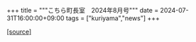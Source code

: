 +++
title = """こちら町長室　2024年8月号"""
date = 2024-07-31T16:00:00+09:00
tags = ["kuriyama","news"]
+++


[[source]](https://www.town.kuriyama.hokkaido.jp/site/mayor/28297.html)
